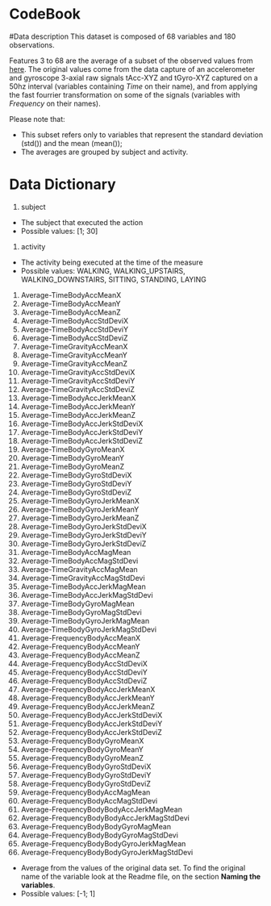 CodeBook
========================

#Data description
This dataset is composed of 68 variables and 180 observations.

Features 3 to 68 are the average of a subset of the observed values from [here](https://d396qusza40orc.cloudfront.net/getdata%2Fprojectfiles%2FUCI%20HAR%20Dataset.zip). The original values come from the data capture of an accelerometer and gyroscope 3-axial raw signals tAcc-XYZ and tGyro-XYZ captured on a 50hz interval (variables containing *Time* on their name), and from applying the fast fourrier transformation  on some of the signals (variables with *Frequency* on their names).

Please note that:

* This subset refers only to variables that represent the standard deviation (std()) and the mean (mean());
* The averages are grouped by subject and activity.

# Data Dictionary
1. subject                                    
 * The subject that executed the action 
 * Possible values: [1; 30]
1. activity                                   
 * The activity being executed at the time of the measure 
 * Possible values: WALKING, WALKING_UPSTAIRS, WALKING_DOWNSTAIRS, SITTING, STANDING, LAYING
1. Average-TimeBodyAccMeanX                   
1. Average-TimeBodyAccMeanY                   
1. Average-TimeBodyAccMeanZ                   
1. Average-TimeBodyAccStdDeviX                
1. Average-TimeBodyAccStdDeviY                
1. Average-TimeBodyAccStdDeviZ                
1. Average-TimeGravityAccMeanX                
1. Average-TimeGravityAccMeanY                
1. Average-TimeGravityAccMeanZ                
1. Average-TimeGravityAccStdDeviX             
1. Average-TimeGravityAccStdDeviY             
1. Average-TimeGravityAccStdDeviZ             
1. Average-TimeBodyAccJerkMeanX               
1. Average-TimeBodyAccJerkMeanY               
1. Average-TimeBodyAccJerkMeanZ               
1. Average-TimeBodyAccJerkStdDeviX            
1. Average-TimeBodyAccJerkStdDeviY            
1. Average-TimeBodyAccJerkStdDeviZ            
1. Average-TimeBodyGyroMeanX                  
1. Average-TimeBodyGyroMeanY                  
1. Average-TimeBodyGyroMeanZ                  
1. Average-TimeBodyGyroStdDeviX               
1. Average-TimeBodyGyroStdDeviY               
1. Average-TimeBodyGyroStdDeviZ               
1. Average-TimeBodyGyroJerkMeanX              
1. Average-TimeBodyGyroJerkMeanY              
1. Average-TimeBodyGyroJerkMeanZ              
1. Average-TimeBodyGyroJerkStdDeviX           
1. Average-TimeBodyGyroJerkStdDeviY           
1. Average-TimeBodyGyroJerkStdDeviZ           
1. Average-TimeBodyAccMagMean                 
1. Average-TimeBodyAccMagStdDevi              
1. Average-TimeGravityAccMagMean              
1. Average-TimeGravityAccMagStdDevi           
1. Average-TimeBodyAccJerkMagMean             
1. Average-TimeBodyAccJerkMagStdDevi          
1. Average-TimeBodyGyroMagMean                
1. Average-TimeBodyGyroMagStdDevi             
1. Average-TimeBodyGyroJerkMagMean            
1. Average-TimeBodyGyroJerkMagStdDevi         
1. Average-FrequencyBodyAccMeanX              
1. Average-FrequencyBodyAccMeanY              
1. Average-FrequencyBodyAccMeanZ              
1. Average-FrequencyBodyAccStdDeviX           
1. Average-FrequencyBodyAccStdDeviY           
1. Average-FrequencyBodyAccStdDeviZ           
1. Average-FrequencyBodyAccJerkMeanX          
1. Average-FrequencyBodyAccJerkMeanY          
1. Average-FrequencyBodyAccJerkMeanZ          
1. Average-FrequencyBodyAccJerkStdDeviX       
1. Average-FrequencyBodyAccJerkStdDeviY       
1. Average-FrequencyBodyAccJerkStdDeviZ       
1. Average-FrequencyBodyGyroMeanX             
1. Average-FrequencyBodyGyroMeanY             
1. Average-FrequencyBodyGyroMeanZ             
1. Average-FrequencyBodyGyroStdDeviX          
1. Average-FrequencyBodyGyroStdDeviY          
1. Average-FrequencyBodyGyroStdDeviZ          
1. Average-FrequencyBodyAccMagMean            
1. Average-FrequencyBodyAccMagStdDevi         
1. Average-FrequencyBodyBodyAccJerkMagMean    
1. Average-FrequencyBodyBodyAccJerkMagStdDevi 
1. Average-FrequencyBodyBodyGyroMagMean       
1. Average-FrequencyBodyBodyGyroMagStdDevi    
1. Average-FrequencyBodyBodyGyroJerkMagMean   
1. Average-FrequencyBodyBodyGyroJerkMagStdDevi
 * Average from the values of the original data set.
    To find the original name of the variable look at the Readme file, on the section **Naming the variables**.
 * Possible values: [-1; 1]
